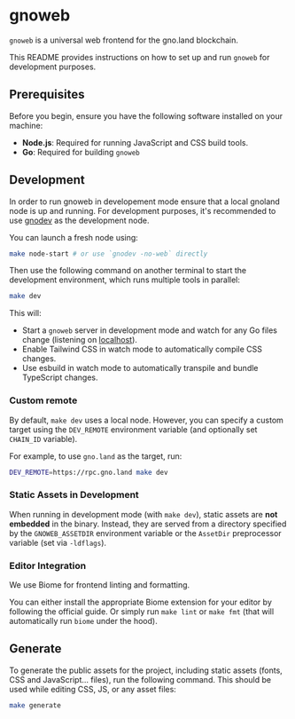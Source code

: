 # gnoweb

`gnoweb` is a universal web frontend for the gno.land blockchain.

This README provides instructions on how to set up and run `gnoweb` for development purposes.

## Prerequisites

Before you begin, ensure you have the following software installed on your machine:

- **Node.js**: Required for running JavaScript and CSS build tools.
- **Go**: Required for building `gnoweb`

## Development

In order to run gnoweb in developement mode ensure that a local gnoland node is up and running.
For development purposes, it's recommended to use [gnodev](../../../contribs/gnodev) as the development node.

You can launch a fresh node using:
```sh
make node-start # or use `gnodev -no-web` directly
```

Then use the following command on another terminal to start the development environment, which runs multiple tools in parallel:

```sh
make dev
```

This will:

- Start a `gnoweb` server in development mode and watch for any Go files change (listening on [localhost](http://localhost:8889)).
- Enable Tailwind CSS in watch mode to automatically compile CSS changes.
- Use esbuild in watch mode to automatically transpile and bundle TypeScript changes.

### Custom remote
By default, `make dev` uses a local node. However, you can specify a custom target using the `DEV_REMOTE` environment variable (and optionally set `CHAIN_ID` variable).

For example, to use `gno.land` as the target, run:
```sh
DEV_REMOTE=https://rpc.gno.land make dev
```

### Static Assets in Development

When running in development mode (with `make dev`), static assets are **not embedded** in the binary. Instead,
they are served from a directory specified by the `GNOWEB_ASSETDIR` environment variable or the `AssetDir`
preprocessor variable (set via `-ldflags`).

### Editor Integration

We use Biome for frontend linting and formatting.

You can either install the appropriate Biome extension for your editor by following the official guide. Or simply run `make lint` or `make fmt` (that will automatically run `biome` under the hood).

## Generate

To generate the public assets for the project, including static assets (fonts, CSS and JavaScript... files),
run the following command. This should be used while editing CSS, JS, or any asset files:

```sh
make generate
```
